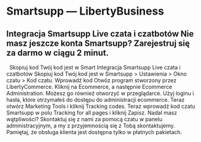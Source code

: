 # Smartsupp — LibertyBusiness
## Integracja Smartsupp Live czata i czatbotów Nie masz jeszcze konta Smartsupp? Zarejestruj się za darmo w ciągu 2 minut.
  Skopiuj kod Twój kod jest w Smart
Integracja Smartsupp Live czata i czatbotów
Skopiuj kod
Twój kod jest w Smartsupp > Ustawienia > Okno czatu > Kod czatu.
Wprowadź kod
Otwóz program stworzony przez LibertyCommerce. Kliknij na Ecommerce, a następnie Ecommerce Administration.
Możesz go również otworzyć w przeglądarce. Użyj loginu i hasła, które otrzymałeś do dostępu do administracji ecommerce.
Teraz otwórz Marketing Tools i kliknij Tracking codes.
Teraz wprowadź kod czatu Smartsupp w polu Tracking for all pages i kliknij Zapisz.
Nadal masz wątpliwości? Skontaktuj się z nami za pomocą czatu w panelu administracyjnym, a my z przyjemnością się z Tobą skontaktujemy. Pamiętaj, że obsługa klienta jest dostępna tylko w płatnych pakietach.

